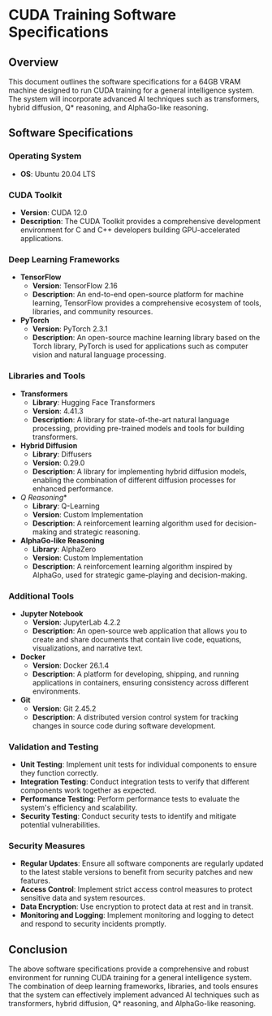 # CUDA Training Software Specifications

## Overview
This document outlines the software specifications for a 64GB VRAM machine designed to run CUDA training for a general intelligence system. The system will incorporate advanced AI techniques such as transformers, hybrid diffusion, Q* reasoning, and AlphaGo-like reasoning.

## Software Specifications

### Operating System
- **OS**: Ubuntu 20.04 LTS

### CUDA Toolkit
- **Version**: CUDA 12.0
- **Description**: The CUDA Toolkit provides a comprehensive development environment for C and C++ developers building GPU-accelerated applications.

### Deep Learning Frameworks
- **TensorFlow**
  - **Version**: TensorFlow 2.16
  - **Description**: An end-to-end open-source platform for machine learning, TensorFlow provides a comprehensive ecosystem of tools, libraries, and community resources.
- **PyTorch**
  - **Version**: PyTorch 2.3.1
  - **Description**: An open-source machine learning library based on the Torch library, PyTorch is used for applications such as computer vision and natural language processing.

### Libraries and Tools
- **Transformers**
  - **Library**: Hugging Face Transformers
  - **Version**: 4.41.3
  - **Description**: A library for state-of-the-art natural language processing, providing pre-trained models and tools for building transformers.
- **Hybrid Diffusion**
  - **Library**: Diffusers
  - **Version**: 0.29.0
  - **Description**: A library for implementing hybrid diffusion models, enabling the combination of different diffusion processes for enhanced performance.
- **Q* Reasoning**
  - **Library**: Q-Learning
  - **Version**: Custom Implementation
  - **Description**: A reinforcement learning algorithm used for decision-making and strategic reasoning.
- **AlphaGo-like Reasoning**
  - **Library**: AlphaZero
  - **Version**: Custom Implementation
  - **Description**: A reinforcement learning algorithm inspired by AlphaGo, used for strategic game-playing and decision-making.

### Additional Tools
- **Jupyter Notebook**
  - **Version**: JupyterLab 4.2.2
  - **Description**: An open-source web application that allows you to create and share documents that contain live code, equations, visualizations, and narrative text.
- **Docker**
  - **Version**: Docker 26.1.4
  - **Description**: A platform for developing, shipping, and running applications in containers, ensuring consistency across different environments.
- **Git**
  - **Version**: Git 2.45.2
  - **Description**: A distributed version control system for tracking changes in source code during software development.

### Validation and Testing
- **Unit Testing**: Implement unit tests for individual components to ensure they function correctly.
- **Integration Testing**: Conduct integration tests to verify that different components work together as expected.
- **Performance Testing**: Perform performance tests to evaluate the system's efficiency and scalability.
- **Security Testing**: Conduct security tests to identify and mitigate potential vulnerabilities.

### Security Measures
- **Regular Updates**: Ensure all software components are regularly updated to the latest stable versions to benefit from security patches and new features.
- **Access Control**: Implement strict access control measures to protect sensitive data and system resources.
- **Data Encryption**: Use encryption to protect data at rest and in transit.
- **Monitoring and Logging**: Implement monitoring and logging to detect and respond to security incidents promptly.

## Conclusion
The above software specifications provide a comprehensive and robust environment for running CUDA training for a general intelligence system. The combination of deep learning frameworks, libraries, and tools ensures that the system can effectively implement advanced AI techniques such as transformers, hybrid diffusion, Q* reasoning, and AlphaGo-like reasoning.

